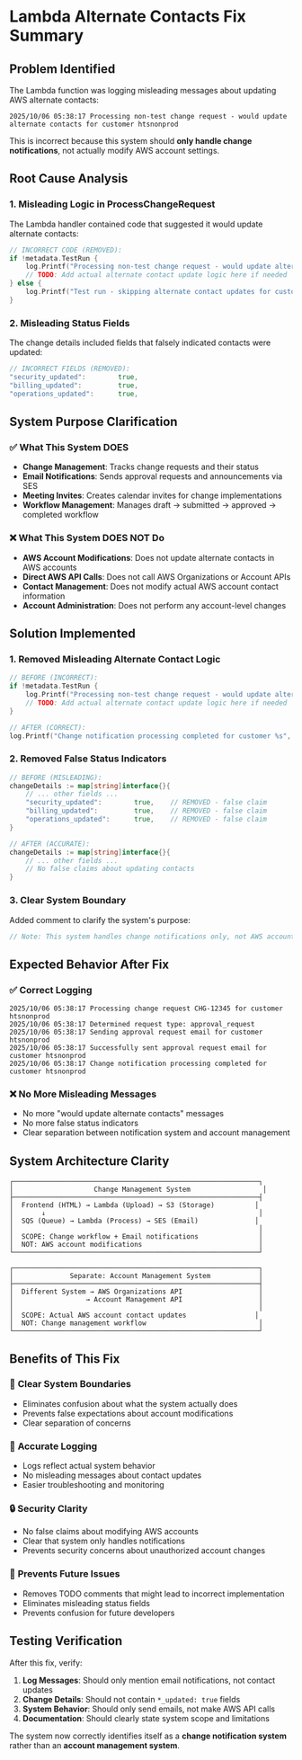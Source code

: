 # Lambda Alternate Contacts Fix Summary

## Problem Identified
The Lambda function was logging misleading messages about updating AWS alternate contacts:
```
2025/10/06 05:38:17 Processing non-test change request - would update alternate contacts for customer htsnonprod
```

This is incorrect because this system should **only handle change notifications**, not actually modify AWS account settings.

## Root Cause Analysis

### 1. **Misleading Logic in ProcessChangeRequest**
The Lambda handler contained code that suggested it would update alternate contacts:
```go
// INCORRECT CODE (REMOVED):
if !metadata.TestRun {
    log.Printf("Processing non-test change request - would update alternate contacts for customer %s", customerCode)
    // TODO: Add actual alternate contact update logic here if needed
} else {
    log.Printf("Test run - skipping alternate contact updates for customer %s", customerCode)
}
```

### 2. **Misleading Status Fields**
The change details included fields that falsely indicated contacts were updated:
```go
// INCORRECT FIELDS (REMOVED):
"security_updated":        true,
"billing_updated":         true,
"operations_updated":      true,
```

## System Purpose Clarification

### ✅ **What This System DOES**
- **Change Management**: Tracks change requests and their status
- **Email Notifications**: Sends approval requests and announcements via SES
- **Meeting Invites**: Creates calendar invites for change implementations
- **Workflow Management**: Manages draft → submitted → approved → completed workflow

### ❌ **What This System DOES NOT Do**
- **AWS Account Modifications**: Does not update alternate contacts in AWS accounts
- **Direct AWS API Calls**: Does not call AWS Organizations or Account APIs
- **Contact Management**: Does not modify actual AWS account contact information
- **Account Administration**: Does not perform any account-level changes

## Solution Implemented

### 1. **Removed Misleading Alternate Contact Logic**
```go
// BEFORE (INCORRECT):
if !metadata.TestRun {
    log.Printf("Processing non-test change request - would update alternate contacts for customer %s", customerCode)
    // TODO: Add actual alternate contact update logic here if needed
}

// AFTER (CORRECT):
log.Printf("Change notification processing completed for customer %s", customerCode)
```

### 2. **Removed False Status Indicators**
```go
// BEFORE (MISLEADING):
changeDetails := map[string]interface{}{
    // ... other fields ...
    "security_updated":        true,    // REMOVED - false claim
    "billing_updated":         true,    // REMOVED - false claim  
    "operations_updated":      true,    // REMOVED - false claim
}

// AFTER (ACCURATE):
changeDetails := map[string]interface{}{
    // ... other fields ...
    // No false claims about updating contacts
}
```

### 3. **Clear System Boundary**
Added comment to clarify the system's purpose:
```go
// Note: This system handles change notifications only, not AWS account modifications
```

## Expected Behavior After Fix

### ✅ **Correct Logging**
```
2025/10/06 05:38:17 Processing change request CHG-12345 for customer htsnonprod
2025/10/06 05:38:17 Determined request type: approval_request
2025/10/06 05:38:17 Sending approval request email for customer htsnonprod
2025/10/06 05:38:17 Successfully sent approval request email for customer htsnonprod
2025/10/06 05:38:17 Change notification processing completed for customer htsnonprod
```

### ❌ **No More Misleading Messages**
- No more "would update alternate contacts" messages
- No more false status indicators
- Clear separation between notification system and account management

## System Architecture Clarity

```
┌─────────────────────────────────────────────────────────────┐
│                    Change Management System                  │
├─────────────────────────────────────────────────────────────┤
│  Frontend (HTML) → Lambda (Upload) → S3 (Storage)          │
│       ↓                                                     │
│  SQS (Queue) → Lambda (Process) → SES (Email)              │
│                                                             │
│  SCOPE: Change workflow + Email notifications               │
│  NOT: AWS account modifications                             │
└─────────────────────────────────────────────────────────────┘

┌─────────────────────────────────────────────────────────────┐
│              Separate: Account Management System            │
├─────────────────────────────────────────────────────────────┤
│  Different System → AWS Organizations API                   │
│                  → Account Management API                   │
│                                                             │
│  SCOPE: Actual AWS account contact updates                 │
│  NOT: Change management workflow                            │
└─────────────────────────────────────────────────────────────┘
```

## Benefits of This Fix

### 🎯 **Clear System Boundaries**
- Eliminates confusion about what the system actually does
- Prevents false expectations about account modifications
- Clear separation of concerns

### 📝 **Accurate Logging**
- Logs reflect actual system behavior
- No misleading messages about contact updates
- Easier troubleshooting and monitoring

### 🔒 **Security Clarity**
- No false claims about modifying AWS accounts
- Clear that system only handles notifications
- Prevents security concerns about unauthorized account changes

### 🐛 **Prevents Future Issues**
- Removes TODO comments that might lead to incorrect implementation
- Eliminates misleading status fields
- Prevents confusion for future developers

## Testing Verification

After this fix, verify:

1. **Log Messages**: Should only mention email notifications, not contact updates
2. **Change Details**: Should not contain `*_updated: true` fields
3. **System Behavior**: Should only send emails, not make AWS API calls
4. **Documentation**: Should clearly state system scope and limitations

The system now correctly identifies itself as a **change notification system** rather than an **account management system**.
